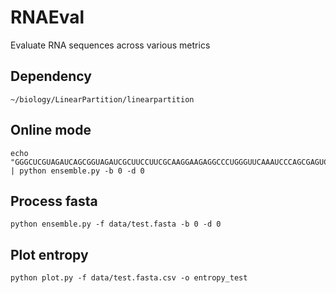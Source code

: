 # RNAEval
Evaluate RNA sequences across various metrics

## Dependency
```~/biology/LinearPartition/linearpartition```

## Online mode
```
echo "GGGCUCGUAGAUCAGCGGUAGAUCGCUUCCUUCGCAAGGAAGAGGCCCUGGGUUCAAAUCCCAGCGAGUCCACCA" | python ensemble.py -b 0 -d 0
```

## Process fasta
```
python ensemble.py -f data/test.fasta -b 0 -d 0
```

## Plot entropy
```
python plot.py -f data/test.fasta.csv -o entropy_test
```